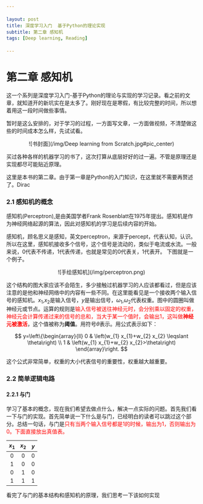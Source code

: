 ```yaml
---

layout: post
title: 深度学习入门  基于Python的理论实现
subtitle: 第二章 感知机
tags: [Deep learning, Reading]

---
```


<head>
    <script src="https://cdn.mathjax.org/mathjax/latest/MathJax.js?config=TeX-AMS-MML_HTMLorMML" type="text/javascript"></script>
    <script type="text/x-mathjax-config">
        MathJax.Hub.Config({
            tex2jax: {
            skipTags: ['script', 'noscript', 'style', 'textarea', 'pre'],
            inlineMath: [['$','$']]
            }
        });
    </script>
</head>


# 第二章 感知机

这一个系列是深度学习入门-基于Python的理论与实现的学习记录。看之前的文章，就知道开的新坑实在是太多了。刚好现在是寒假，有比较完整的时间，所以想着用这一段时间做些事情。

暂时是这么安排的，对于学习的过程，一方面写文章，一方面做视频，不清楚做这些的时间成本怎么样，先试试看。

<center>

![书封面](/img/Deep learning from Scratch.jpg#pic_center)

</center>

买过各种各样的机器学习的书了，这次打算从底层好好的过一遍。不管是原理还是实现都尽可能贴近原理。

这里是本书的第二章。由于第一章是Python的入门知识，在这里就不需要再赘述了。Dirac


### 2.1 感知机的概念

感知机(Perceptron),是由美国学者Frank Rosenblatt在1975年提出。感知机是作为神经网络起源的算法，因此对感知机的学习是后续内容的开始。

感知机，顾名思义是感知，英文perceptron，来源于percept，代表认知，认识。所以在这里，感知机接收多个信号，这个信号是流动的，类似于电流或水流。一般来说，0代表不传递，1代表传递，也就是常见的0代表关，1代表开。
下图就是一个例子。

<center>
![手绘感知机](/img/perceptron.png)
</center>

这个结构的图大家应该不会陌生，多少接触过机器学习的人应该都看过，但是应该注意的是他和神经网络中的内容有一些不同。在这里能看见是一个接收两个输入信号的感知机。$x_1$,$x_2$是输入信号，$y$是输出信号，$\omega_1$,$\omega_2$代表权重。图中的圆圈叫做神经元或节点。运算的规则是<font color=red>输入信号被送往神经元时，会分别乘以固定的权重，神经元会计算传递过来的信号的总和，当大于某一个值时，会输出1，这叫做**神经元被激活**</font>，这个值被称为**阈值**。用符号$\theta$表示。用公式表示如下：


$$
y=\left\{\begin{array}{ll}
0 & \left(w_{1} x_{1}+w_{2} x_{2} \leqslant \theta\right) \\
1 & \left(w_{1} x_{1}+w_{2} x_{2}>\theta\right)
\end{array}\right.
$$

这个公式非常简单，权重的大小代表信号的重要性，权重越大越重要。


### 2.2 简单逻辑电路

#### 2.2.1 与门

学习了基本的概念，现在我们希望去做点什么，解决一点实际的问题。首先我们看一下与门的实现。首先简单说一下什么是与门，已经明白的读者可以跳过这个部分。总结一句话，与门是<font color=red>只有当两个输入信号都是1的时候，输出为1，否则输出为0。下面直接放出真值表。</font>


| $x_1$ | $x_2$ | $y$ |
| :------:| :------: | :------: |
| 0 | 0 | 0 |
| 1 | 0 | 0 |
| 0 | 1 | 0 |
| 1 | 1 | 1 |



看完了与门的基本结构和感知机的原理，我们思考一下该如何实现




